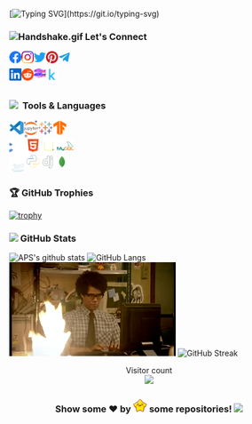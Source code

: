 [![Typing SVG](https://readme-typing-svg.herokuapp.com?font=Fira+Code&pause=1000&color=c70039&center=true&vCenter=true&width=435&lines=Hi+there%2C+AROMAL...;FOOTBALL...;CODE...;HAHAHA!...)](https://git.io/typing-svg)
<!--
<h2 align="center">A R O M A L ...<img src="https://raw.githubusercontent.com/AromalShaji/AromalShaji/master/assets/waving.gif" alt="waving.gif" height=25px width=27px></h2>

![Metrics](https://metrics.lecoq.io/AromalShaji?template=classic&base.metadata=0&languages=1&tweets=1&base=header%2C%20activity%2C%20community%2C%20repositories%2C%20metadata&base.indepth=false&base.hireable=false&base.skip=false&languages=false&languages.limit=8&languages.threshold=0%25&languages.other=false&languages.colors=github&languages.sections=most-used&languages.details=byte-size%2C%20percentage&languages.indepth=false&languages.analysis.timeout=15&languages.analysis.timeout.repositories=7.5&languages.categories=markup%2C%20programming&languages.recent.categories=markup%2C%20programming&languages.recent.load=300&languages.recent.days=14&tweets=false&tweets.user=AromalShaji&tweets.attachments=true&tweets.limit=3&config.timezone=Asia%2FCalcutta)
-->

### <img src="https://raw.githubusercontent.com/liginthomasck/liginthomasck/master/assets/Handshake.gif" alt="Handshake.gif" width=40px> Let's Connect

[<img align="left" alt="Aromal Shaji | Facebook" width="22px" src="https://raw.githubusercontent.com/liginthomasck/liginthomasck/master/assets/facebook.svg" />](https://www.facebook.com/AromalShaji)
[<img align="left" alt="Aromal Shaji | Instagram" width="22px" src="https://raw.githubusercontent.com/liginthomasck/liginthomasck/master/assets/instagram.svg" />](https://www.instagram.com/AromalShaji)
[<img align="left" alt="Aromal Shaji | Twitter" width="22px" src="https://raw.githubusercontent.com/liginthomasck/liginthomasck/master/assets/twitter.svg" />](https://twitter.com/AromalShaji?)
[<img align="left" alt="Aromal Shaji | Pinterest" width="22px" src="https://raw.githubusercontent.com/liginthomasck/liginthomasck/master/assets/pinterest.svg" />](https://in.pinterest.com/AromalShaji/)
[<img align="left" alt="Aromal Shaji | telegram" width="22px" src="https://raw.githubusercontent.com/liginthomasck/liginthomasck/master/assets/telegram.svg" />](https://t.me/AromalShaji)
<br/>

[<img align="left" alt="Aromal Shaji | Linkedin" width="22px" src="https://raw.githubusercontent.com/AromalShaji/AromalShaji/master/assets/linkedin.svg" />](https://www.linkedin.com/in/AromalShaji/)
[<img align="left" alt="Aromal Shaji | Reddit" width="22px" src="https://raw.githubusercontent.com/AromalShaji/AromalShaji/master/assets/reddit.svg" />](https://www.reddit.com/user/AromalShaji)
[<img align="left" alt="Aromal Shaji | Pinterest" width="22px" src="https://raw.githubusercontent.com/AromalShaji/AromalShaji/master/assets/glitch.svg" />](https://glitch.com/@AromalShaji)
[<img align="left" alt="Aromal Shaji | Kaggle" width="22px" src="https://raw.githubusercontent.com/AromalShaji/AromalShaji/master/assets/kaggle.svg" />](https://www.kaggle.com/AromalShaji )
<br/>
<br/>

### <img src = "https://media2.giphy.com/media/QssGEmpkyEOhBCb7e1/giphy.gif?cid=ecf05e47a0n3gi1bfqntqmob8g9aid1oyj2wr3ds3mg700bl&rid=giphy.gif" width=20px >&nbsp; Tools & Languages

[<img align="left" alt="Cpp" width="26px" src="https://raw.githubusercontent.com/liginthomasck/liginthomasck/master/assets/vscode.svg" />](AromalShaji )
[<img align="left" alt="Cpp" width="26px" src="https://raw.githubusercontent.com/liginthomasck/liginthomasck/master/assets/jupyter.svg" />](AromalShaji )
[<img align="left" alt="Cpp" width="26px" src="https://raw.githubusercontent.com/liginthomasck/liginthomasck/master/assets/tableau.svg" />](AromalShaji )
[<img align="left" alt="Cpp" width="26px" src="https://raw.githubusercontent.com/liginthomasck/liginthomasck/master/assets/tensorflow.svg" />](AromalShaji )
<br/>

[<img align="left" alt="Cpp" width="30px" src="https://raw.githubusercontent.com/liginthomasck/liginthomasck/master/assets/cpp.svg" />](AromalShaji )
[<img align="left" alt="Cpp" width="26px" src="https://raw.githubusercontent.com/liginthomasck/liginthomasck/master/assets/html.svg" />](AromalShaji )
[<img align="left" alt="Cpp" width="30px" src="https://raw.githubusercontent.com/liginthomasck/liginthomasck/master/assets/js.svg" />](AromalShaji )
[<img align="left" alt="Cpp" width="30px" src="https://raw.githubusercontent.com/liginthomasck/liginthomasck/master/assets/mysql.svg" />](AromalShaji )
<br/>

[<img align="left" alt="Cpp" width="30px" src="https://raw.githubusercontent.com/liginthomasck/liginthomasck/master/assets/java.svg" />](AromalShaji )
[<img align="left" alt="Cpp" width="26px" src="https://raw.githubusercontent.com/liginthomasck/liginthomasck/master/assets/python.svg" />](AromalShaji )
[<img align="left" alt="Cpp" width="26px" src="https://raw.githubusercontent.com/liginthomasck/liginthomasck/master/assets/django.svg" />](AromalShaji )
[<img align="left" alt="Cpp" width="26px" src="https://raw.githubusercontent.com/liginthomasck/liginthomasck/master/assets/mongodb.svg" />](AromalShaji )
<br/>
<br/>

### 🏆 GitHub Trophies

[![trophy](https://github-profile-trophy.vercel.app/?username=AromalShaji&theme=juicyfresh&no-frame=true&margin-w=5&margin-h=5&column=7&row=1&no-bg=true)](AromalShaji)
<br/>

### <img src="https://user-images.githubusercontent.com/76244600/130684889-4425a8ef-53ba-48f3-9433-871976fba0e9.gif" height="25px">  GitHub Stats

![APS's github stats](https://github-readme-stats.vercel.app/api?username=AromalShaji&show_icons=false&count_private=true&theme=react&hide_border=true&bg_color=0D1117)
![GitHub Langs](https://github-readme-stats.vercel.app/api/top-langs/?username=AromalShaji&langs_count=8&count_private=true&layout=compact&theme=react&hide_border=true&bg_color=0D1117)
<br/>
<img src = "https://raw.githubusercontent.com/liginthomasck/liginthomasck/master/assets/codyfire.gif" width=300px />
![GitHub Streak](https://github-readme-streak-stats.herokuapp.com/?user=liginthomasck&theme=black-ice&hide_border=true&stroke=0000&background=0D1117)
<br/>

<p align="center"> 
  Visitor count<br>
  <img src="https://profile-counter.glitch.me/liginthomasck/count.svg" />
</p>

<h3 align="center">Show some ❤ by <img src="https://raw.githubusercontent.com/liginthomasck/liginthomasck/master/assets/star.gif" height=25px width=25px> some repositories! <img src="https://user-images.githubusercontent.com/76244600/130682427-5b987fe2-9a2e-4e08-9e59-b951a8e58a84.gif" height="25px"></h3>

